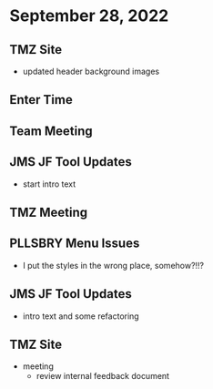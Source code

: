 # September 28, 2022

## TMZ Site
- updated header background images

## Enter Time

## Team Meeting

## JMS JF Tool Updates
- start intro text

## TMZ Meeting

## PLLSBRY Menu Issues
- I put the styles in the wrong place, somehow?!!?

## JMS JF Tool Updates
- intro text and some refactoring

## TMZ Site
- meeting
	- review internal feedback document